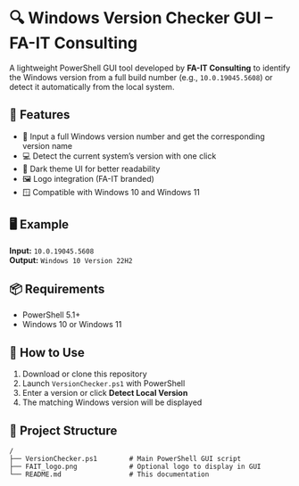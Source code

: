 # 🔍 Windows Version Checker GUI – FA-IT Consulting

A lightweight PowerShell GUI tool developed by **FA-IT Consulting** to identify the Windows version from a full build number (e.g., `10.0.19045.5608`) or detect it automatically from the local system.

## 🧰 Features

- 🔢 Input a full Windows version number and get the corresponding version name
- 💻 Detect the current system’s version with one click
- 🎨 Dark theme UI for better readability
- 🖼️ Logo integration (FA-IT branded)
- 🪟 Compatible with Windows 10 and Windows 11

## 🖥️ Example

**Input:** `10.0.19045.5608`  
**Output:** `Windows 10 Version 22H2`

## 📦 Requirements

- PowerShell 5.1+
- Windows 10 or Windows 11

## 🚀 How to Use

1. Download or clone this repository
2. Launch `VersionChecker.ps1` with PowerShell
3. Enter a version or click **Detect Local Version**
4. The matching Windows version will be displayed

## 📁 Project Structure

```plaintext
/
├── VersionChecker.ps1        # Main PowerShell GUI script
├── FAIT_logo.png             # Optional logo to display in GUI
└── README.md                 # This documentation
